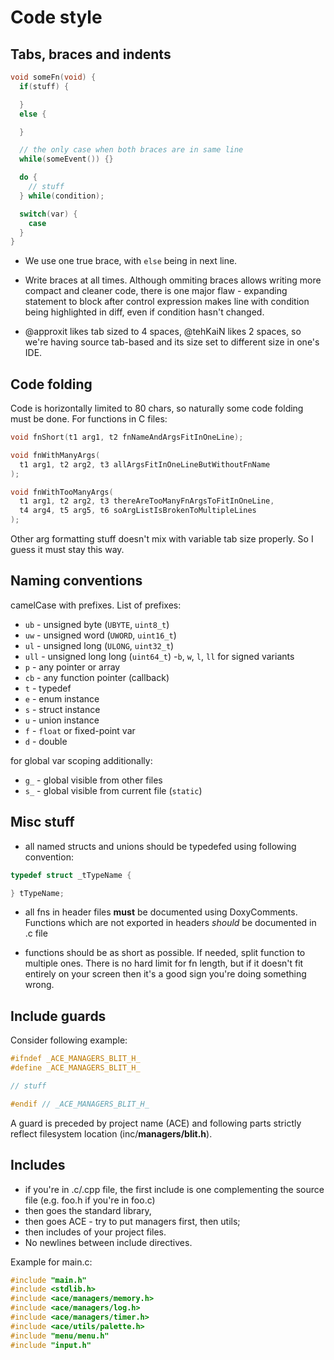 # Code style

## Tabs, braces and indents

``` c
void someFn(void) {
  if(stuff) {

  }
  else {

  }

  // the only case when both braces are in same line
  while(someEvent()) {}

  do {
    // stuff
  } while(condition);

  switch(var) {
    case
  }
}
```

- We use one true brace, with `else` being in next line.

- Write braces at all times. Although ommiting braces allows writing more compact and cleaner code, there is one major flaw - expanding statement to block after control expression makes line with condition being highlighted in diff, even if condition hasn't changed.

- @approxit likes tab sized to 4 spaces, @tehKaiN likes 2 spaces, so we're having source tab-based and its size set to different size in one's IDE.

## Code folding

Code is horizontally limited to 80 chars, so naturally some code folding must be done.
For functions in C files:

``` c
void fnShort(t1 arg1, t2 fnNameAndArgsFitInOneLine);

void fnWithManyArgs(
  t1 arg1, t2 arg2, t3 allArgsFitInOneLineButWithoutFnName
);

void fnWithTooManyArgs(
  t1 arg1, t2 arg2, t3 thereAreTooManyFnArgsToFitInOneLine,
  t4 arg4, t5 arg5, t6 soArgListIsBrokenToMultipleLines
);
```

Other arg formatting stuff doesn't mix with variable tab size properly. So I guess it must stay this way.

## Naming conventions

camelCase with prefixes. List of prefixes:

- `ub` - unsigned byte (`UBYTE`, `uint8_t`)
- `uw` - unsigned word (`UWORD`, `uint16_t`)
- `ul` - unsigned long (`ULONG`, `uint32_t`)
- `ull` - unsigned long long (`uint64_t`)
-`b`, `w`, `l`, `ll` for signed variants
- `p` - any pointer or array
- `cb` - any function pointer (callback)
- `t` - typedef
- `e` - enum instance
- `s` - struct instance
- `u` - union instance
- `f` - `float` or fixed-point var
- `d` - double

for global var scoping additionally:

- `g_` - global visible from other files
- `s_` - global visible from current file (`static`)

## Misc stuff

- all named structs and unions should be typedefed using following convention:

```c
typedef struct _tTypeName {

} tTypeName;
```

- all fns in header files **must** be documented using DoxyComments. Functions which are not exported in headers _should_ be documented in .c file

- functions should be as short as possible. If needed, split function to multiple ones. There is no hard limit for fn length, but if it doesn't fit entirely on your screen then it's a good sign you're doing something wrong.

## Include guards

Consider following example:

``` c
#ifndef _ACE_MANAGERS_BLIT_H_
#define _ACE_MANAGERS_BLIT_H_

// stuff

#endif // _ACE_MANAGERS_BLIT_H_
```

A guard is preceded by project name (ACE) and following parts strictly reflect filesystem location (inc/**managers/blit.h**).

## Includes

- if you're in .c/.cpp file, the first include is one complementing the source file (e.g. foo.h if you're in foo.c)
- then goes the standard library,
- then goes ACE - try to put managers first, then utils;
- then includes of your project files.
- No newlines between include directives.

Example for main.c:

```c
#include "main.h"
#include <stdlib.h>
#include <ace/managers/memory.h>
#include <ace/managers/log.h>
#include <ace/managers/timer.h>
#include <ace/utils/palette.h>
#include "menu/menu.h"
#include "input.h"
```

